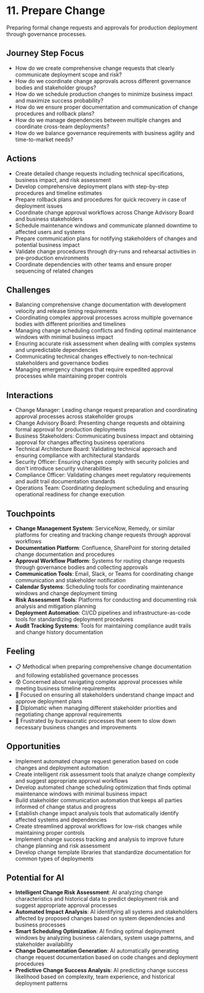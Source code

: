 # 11. Prepare Change

Preparing formal change requests and approvals for production deployment through governance processes.

## Journey Step Focus

- How do we create comprehensive change requests that clearly communicate deployment scope and risk?
- How do we coordinate change approvals across different governance bodies and stakeholder groups?
- How do we schedule production changes to minimize business impact and maximize success probability?
- How do we ensure proper documentation and communication of change procedures and rollback plans?
- How do we manage dependencies between multiple changes and coordinate cross-team deployments?
- How do we balance governance requirements with business agility and time-to-market needs?

## Actions

- Create detailed change requests including technical specifications, business impact, and risk assessment
- Develop comprehensive deployment plans with step-by-step procedures and timeline estimates
- Prepare rollback plans and procedures for quick recovery in case of deployment issues
- Coordinate change approval workflows across Change Advisory Board and business stakeholders
- Schedule maintenance windows and communicate planned downtime to affected users and systems
- Prepare communication plans for notifying stakeholders of changes and potential business impact
- Validate change procedures through dry-runs and rehearsal activities in pre-production environments
- Coordinate dependencies with other teams and ensure proper sequencing of related changes

## Challenges

- Balancing comprehensive change documentation with development velocity and release timing requirements
- Coordinating complex approval processes across multiple governance bodies with different priorities and timelines
- Managing change scheduling conflicts and finding optimal maintenance windows with minimal business impact
- Ensuring accurate risk assessment when dealing with complex systems and unpredictable dependencies
- Communicating technical changes effectively to non-technical stakeholders and governance bodies
- Managing emergency changes that require expedited approval processes while maintaining proper controls

## Interactions

- Change Manager: Leading change request preparation and coordinating approval processes across stakeholder groups
- Change Advisory Board: Presenting change requests and obtaining formal approval for production deployments
- Business Stakeholders: Communicating business impact and obtaining approval for changes affecting business operations
- Technical Architecture Board: Validating technical approach and ensuring compliance with architectural standards
- Security Officer: Ensuring changes comply with security policies and don't introduce security vulnerabilities
- Compliance Officer: Validating changes meet regulatory requirements and audit trail documentation standards
- Operations Team: Coordinating deployment scheduling and ensuring operational readiness for change execution

## Touchpoints

- **Change Management System**: ServiceNow, Remedy, or similar platforms for creating and tracking change requests through approval workflows
- **Documentation Platform**: Confluence, SharePoint for storing detailed change documentation and procedures
- **Approval Workflow Platform**: Systems for routing change requests through governance bodies and collecting approvals
- **Communication Tools**: Email, Slack, or Teams for coordinating change communication and stakeholder notification
- **Calendar Systems**: Scheduling tools for coordinating maintenance windows and change deployment timing
- **Risk Assessment Tools**: Platforms for conducting and documenting risk analysis and mitigation planning
- **Deployment Automation**: CI/CD pipelines and infrastructure-as-code tools for standardizing deployment procedures
- **Audit Tracking Systems**: Tools for maintaining compliance audit trails and change history documentation

## Feeling

- 📋 Methodical when preparing comprehensive change documentation and following established governance processes
- 😰 Concerned about navigating complex approval processes while meeting business timeline requirements
- 🎯 Focused on ensuring all stakeholders understand change impact and approve deployment plans
- 🤝 Diplomatic when managing different stakeholder priorities and negotiating change approval requirements
- 😤 Frustrated by bureaucratic processes that seem to slow down necessary business changes and improvements

## Opportunities

- Implement automated change request generation based on code changes and deployment automation
- Create intelligent risk assessment tools that analyze change complexity and suggest appropriate approval workflows
- Develop automated change scheduling optimization that finds optimal maintenance windows with minimal business impact
- Build stakeholder communication automation that keeps all parties informed of change status and progress
- Establish change impact analysis tools that automatically identify affected systems and dependencies
- Create streamlined approval workflows for low-risk changes while maintaining proper controls
- Implement change success tracking and analysis to improve future change planning and risk assessment
- Develop change template libraries that standardize documentation for common types of deployments

## Potential for AI

- **Intelligent Change Risk Assessment**: AI analyzing change characteristics and historical data to predict deployment risk and suggest appropriate approval processes
- **Automated Impact Analysis**: AI identifying all systems and stakeholders affected by proposed changes based on system dependencies and business processes
- **Smart Scheduling Optimization**: AI finding optimal deployment windows by analyzing business calendars, system usage patterns, and stakeholder availability
- **Change Documentation Generation**: AI automatically generating change request documentation based on code changes and deployment procedures
- **Predictive Change Success Analysis**: AI predicting change success likelihood based on complexity, team experience, and historical deployment patterns
